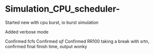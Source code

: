# Simulation_CPU_scheduler-

Started new with cpu burst, io burst simulation

Added verbose mode

Confirmed fcfs 
Confirmed sjf 
Confirmed RR100
taking a break with srtn, confirmed final finish time, output wonky
